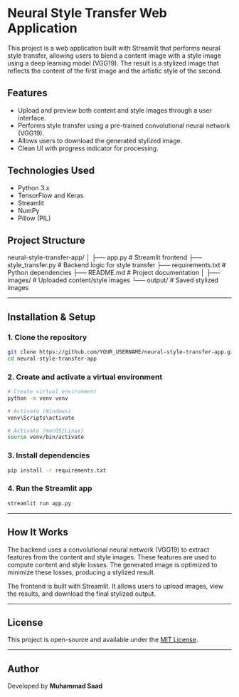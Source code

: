 # Neural Style Transfer Web Application

This project is a web application built with Streamlit that performs neural style transfer, allowing users to blend a content image with a style image using a deep learning model (VGG19). The result is a stylized image that reflects the content of the first image and the artistic style of the second.

## Features

- Upload and preview both content and style images through a user interface.
- Performs style transfer using a pre-trained convolutional neural network (VGG19).
- Allows users to download the generated stylized image.
- Clean UI with progress indicator for processing.

## Technologies Used

- Python 3.x
- TensorFlow and Keras
- Streamlit
- NumPy
- Pillow (PIL)

## Project Structure

neural-style-transfer-app/
│
├── app.py # Streamlit frontend
├── style_transfer.py # Backend logic for style transfer
├── requirements.txt # Python dependencies
├── README.md # Project documentation
│
├── images/ # Uploaded content/style images
└── output/ # Saved stylized images

---


## Installation & Setup

### 1. Clone the repository

```bash
git clone https://github.com/YOUR_USERNAME/neural-style-transfer-app.git
cd neural-style-transfer-app
````

### 2. Create and activate a virtual environment

```bash
# Create virtual environment
python -m venv venv

# Activate (Windows)
venv\Scripts\activate

# Activate (macOS/Linux)
source venv/bin/activate
```

### 3. Install dependencies

```bash
pip install -r requirements.txt
```

### 4. Run the Streamlit app

```bash
streamlit run app.py
```

---

## How It Works

The backend uses a convolutional neural network (VGG19) to extract features from the content and style images. These features are used to compute content and style losses. The generated image is optimized to minimize these losses, producing a stylized result.

The frontend is built with Streamlit. It allows users to upload images, view the results, and download the final stylized output.

---

## License

This project is open-source and available under the [MIT License](LICENSE).

---

## Author

Developed by **Muhammad Saad**

